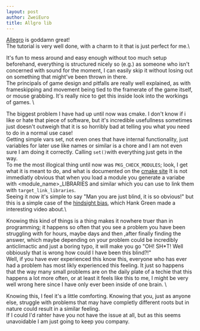 ```yaml
---
layout: post
author: ZweiEuro
title: Allgro lib 
---
```


[Allegro](https://github.com/liballeg/allegro_wiki/wiki) is goddamn great!\
The tutorial is very well done, with a charm to it that is just perfect for me.\


It's fun to mess around and easy enough without too much setup beforehand, everything is structured nicely so (e.g.) as someone who isn't concerned with sound for the moment, I can easily skip it without losing out on something that might've been thrown in there. \
The principals of game design and pitfalls are really well explained, as with frameskipping and movement being tied to the framerate of the game itself, or mouse grabbing. It's really nice to get this inside look into the workings of games. \

The biggest problem I have had up until now was cmake. I don't know if i like or hate that piece of software, but it's incredible usefullness sometimes just doesn't outweigh that it is so horribly bad at telling you what you need to do in a normal use case! \
Getting simple vars set, not even ones that have internal functionality, just variables for later use like names or similar is a chore and I am not even sure I am doing it correctly. Calling `set()`with everything just gets in the way. \
To me the most illogical thing until now was `PKG_CHECK_MODULES`; look, I get what it is meant to do, and what is documented on the [cmake site](https://cmake.org/cmake/help/v3.0/module/FindPkgConfig.html) It is not immediatly obvious that when you load a module you generate a variabe with \<module\_name\>\_LIBRARIES and similar which you can use to link them with `target_link_libraries`.\
Seeing it now it's simple to say "Man you are just blind, it is so obvious!" but this is a simple case of the [hindsight bias](https://www.youtube.com/watch?v=csqOL_KT4Go), which Hank Green made a interesting video about.\


Knowing this kind of things is a thing makes it nowhere truer than in programming; it happens so often that you see a problem you have been struggling with for hours, maybe days and then ,after finally finding the answer, which maybe depending on your problem could be incredibly anticlimactic and just a boring typo, it will make you go "OH! SH\*T! Well obbiously that is wrong how could I have been this blind?!" \
Well, if you have ever experienced this know this, everyone who has ever had a problem has most likly experienced this feeling. It just so happens that the way many small problems are on the daily plate of a techie that this happens a lot more often, or at least it feels like this to me, I might be very well wrong here since I have only ever been inside of one brain. \

Knowing this, I feel it's a little comforting. Knowing that you, just as anyone else, struggle with problems that may have completly different roots but in nature could result in a similar feeling. \
If I could I'd rahter have you not have the issue at all, but as this seems unavoidable I am just going to keep you company. 
